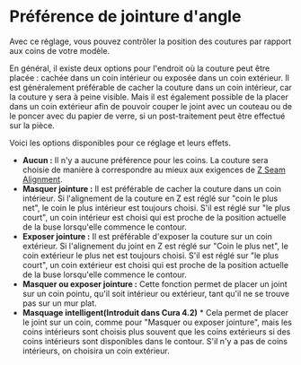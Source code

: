 Préférence de jointure d'angle
===

Avec ce réglage, vous pouvez contrôler la position des coutures par rapport aux coins de votre modèle.

En général, il existe deux options pour l'endroit où la couture peut être placée : cachée dans un coin intérieur ou exposée dans un coin extérieur. Il est généralement préférable de cacher la couture dans un coin intérieur, car la couture y sera à peine visible. Mais il est également possible de la placer dans un coin extérieur afin de pouvoir couper le joint avec un couteau ou de le poncer avec du papier de verre, si un post-traitement peut être effectué sur la pièce.

Voici les options disponibles pour ce réglage et leurs effets.
* **Aucun :** Il n'y a aucune préférence pour les coins. La couture sera choisie de manière à correspondre au mieux aux exigences de [Z Seam Alignment](z_seam_type.md).
* **Masquer jointure :** Il est préférable de cacher la couture dans un coin intérieur. Si l'alignement de la couture en Z est réglé sur "coin le plus net", le coin le plus intérieur est toujours choisi. S'il est réglé sur "le plus court", un coin intérieur est choisi qui est proche de la position actuelle de la buse lorsqu'elle commence le contour.
* **Exposer jointure :** Il est préférable d'exposer la couture sur un coin extérieur. Si l'alignement du joint en Z est réglé sur "Coin le plus net", le coin extérieur le plus net est toujours choisi. S'il est réglé sur "le plus court", un coin extérieur est choisi qui est proche de la position actuelle de la buse lorsqu'elle commence le contour.
* **Masquer ou exposer jointure :** Cette fonction permet de placer un joint sur un coin pointu, qu'il soit intérieur ou extérieur, tant qu'il ne se trouve pas sur un mur plat.
* **Masquage intelligent(Introduit dans Cura 4.2)** * Cela permet de placer le joint sur un coin, comme pour "Masquer ou exposer jointure", mais les coins intérieurs sont choisis plus souvent que les coins extérieurs si des coins intérieurs sont disponibles dans le contour. S'il n'y a pas de coins intérieurs, on choisira un coin extérieur.
